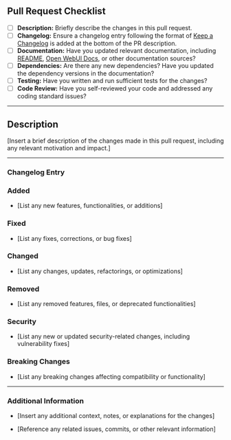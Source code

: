 ## Pull Request Checklist

- [ ] **Description:** Briefly describe the changes in this pull request.
- [ ] **Changelog:** Ensure a changelog entry following the format of [Keep a Changelog](https://keepachangelog.com/) is added at the bottom of the PR description.
- [ ] **Documentation:** Have you updated relevant documentation, including [README](https://github.com/open-webui/open-webui/blob/main/README.md), [Open WebUI Docs](https://docs.openwebui.com/), or other documentation sources?
- [ ] **Dependencies:** Are there any new dependencies? Have you updated the dependency versions in the documentation?
- [ ] **Testing:** Have you written and run sufficient tests for the changes?
- [ ] **Code Review:** Have you self-reviewed your code and addressed any coding standard issues?

---

## Description

[Insert a brief description of the changes made in this pull request, including any relevant motivation and impact.]

---

### Changelog Entry

### Added

- [List any new features, functionalities, or additions]

### Fixed

- [List any fixes, corrections, or bug fixes]

### Changed

- [List any changes, updates, refactorings, or optimizations]

### Removed

- [List any removed features, files, or deprecated functionalities]

### Security

- [List any new or updated security-related changes, including vulnerability fixes]

### Breaking Changes

- [List any breaking changes affecting compatibility or functionality]

---

### Additional Information

* [Insert any additional context, notes, or explanations for the changes]

* [Reference any related issues, commits, or other relevant information]
